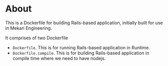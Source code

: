 # About

This is a Dockerfile for building Rails-based application, initially built for use in Mekari Engineering.

It comprises of two Dockerfile

- `Dockerfile`. This is for running Rails-based application in Runtime.
- `Dockerfile.compile`. This is for building Rails-based application in compile time where we need to have nodejs.
